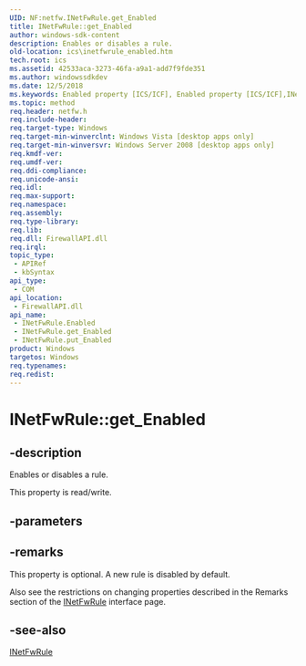 ```yaml
---
UID: NF:netfw.INetFwRule.get_Enabled
title: INetFwRule::get_Enabled
author: windows-sdk-content
description: Enables or disables a rule.
old-location: ics\inetfwrule_enabled.htm
tech.root: ics
ms.assetid: 42533aca-3273-46fa-a9a1-add7f9fde351
ms.author: windowssdkdev
ms.date: 12/5/2018
ms.keywords: Enabled property [ICS/ICF], Enabled property [ICS/ICF],INetFwRule interface, INetFwRule interface [ICS/ICF],Enabled property, INetFwRule.Enabled, INetFwRule.get_Enabled, INetFwRule::Enabled, INetFwRule::get_Enabled, INetFwRule::put_Enabled, get_Enabled, ics.inetfwrule_enabled, netfw/INetFwRule::Enabled, netfw/INetFwRule::get_Enabled, netfw/INetFwRule::put_Enabled
ms.topic: method
req.header: netfw.h
req.include-header: 
req.target-type: Windows
req.target-min-winverclnt: Windows Vista [desktop apps only]
req.target-min-winversvr: Windows Server 2008 [desktop apps only]
req.kmdf-ver: 
req.umdf-ver: 
req.ddi-compliance: 
req.unicode-ansi: 
req.idl: 
req.max-support: 
req.namespace: 
req.assembly: 
req.type-library: 
req.lib: 
req.dll: FirewallAPI.dll
req.irql: 
topic_type:
 - APIRef
 - kbSyntax
api_type:
 - COM
api_location:
 - FirewallAPI.dll
api_name:
 - INetFwRule.Enabled
 - INetFwRule.get_Enabled
 - INetFwRule.put_Enabled
product: Windows
targetos: Windows
req.typenames: 
req.redist: 
---
```


# INetFwRule::get_Enabled


## -description


Enables or disables a rule.

This property is read/write.


## -parameters


## -remarks



This property is optional.  A new rule is disabled by default.

Also see the restrictions on changing properties described in the Remarks section of the <a href="https://msdn.microsoft.com/59e2a140-bf55-4f0e-bf4b-1a39d3dc0457">INetFwRule</a> interface page.




## -see-also




<a href="https://msdn.microsoft.com/59e2a140-bf55-4f0e-bf4b-1a39d3dc0457">INetFwRule</a>
 

 

